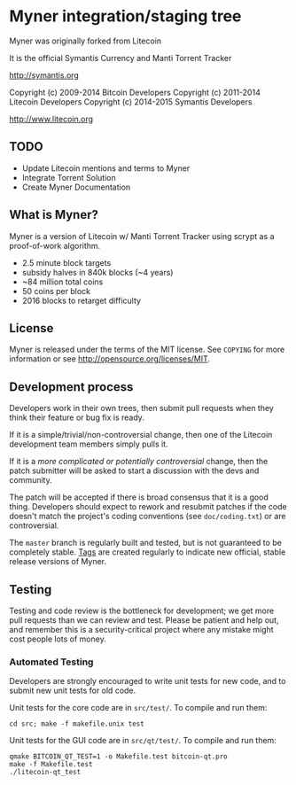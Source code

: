 Myner integration/staging tree
================================

Myner was originally forked from Litecoin

It is the official Symantis Currency and Manti Torrent Tracker

http://symantis.org

Copyright (c) 2009-2014 Bitcoin Developers
Copyright (c) 2011-2014 Litecoin Developers
Copyright (c) 2014-2015 Symantis Developers

http://www.litecoin.org

TODO
----------------

 - Update Litecoin mentions and terms to Myner
 - Integrate Torrent Solution
 - Create Myner Documentation

What is Myner?
----------------

Myner is a version of Litecoin w/ Manti Torrent Tracker using scrypt as a proof-of-work algorithm.
 - 2.5 minute block targets
 - subsidy halves in 840k blocks (~4 years)
 - ~84 million total coins
 - 50 coins per block
 - 2016 blocks to retarget difficulty

License
-------

Myner is released under the terms of the MIT license. See `COPYING` for more
information or see http://opensource.org/licenses/MIT.

Development process
-------------------

Developers work in their own trees, then submit pull requests when they think
their feature or bug fix is ready.

If it is a simple/trivial/non-controversial change, then one of the Litecoin
development team members simply pulls it.

If it is a *more complicated or potentially controversial* change, then the patch
submitter will be asked to start a discussion with the devs and community.

The patch will be accepted if there is broad consensus that it is a good thing.
Developers should expect to rework and resubmit patches if the code doesn't
match the project's coding conventions (see `doc/coding.txt`) or are
controversial.

The `master` branch is regularly built and tested, but is not guaranteed to be
completely stable. [Tags](https://github.com/Symantis/Myner/tags) are created
regularly to indicate new official, stable release versions of Myner.

Testing
-------

Testing and code review is the bottleneck for development; we get more pull
requests than we can review and test. Please be patient and help out, and
remember this is a security-critical project where any mistake might cost people
lots of money.

### Automated Testing

Developers are strongly encouraged to write unit tests for new code, and to
submit new unit tests for old code.

Unit tests for the core code are in `src/test/`. To compile and run them:

    cd src; make -f makefile.unix test

Unit tests for the GUI code are in `src/qt/test/`. To compile and run them:

    qmake BITCOIN_QT_TEST=1 -o Makefile.test bitcoin-qt.pro
    make -f Makefile.test
    ./litecoin-qt_test


